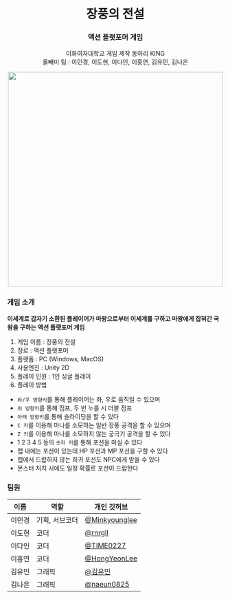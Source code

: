 <div align="center">
<h1>장풍의 전설</h1>
<h3>액션 플랫포머 게임</h3>
<p>이화여자대학교 게임 제작 동아리 KING<br>올빼미 팀 : 이민경, 이도현, 이다인, 이홍연, 김유민, 김나은</p>
<img src="https://github.com/user-attachments/assets/b3a86c1a-d585-4248-8d0e-713a22120dd0" width="500" height="auto">
</div>



### 게임 소개
**이세계로 갑자기 소환된 플레이어가 마왕으로부터 이세계를 구하고 마왕에게 잡혀간 국왕을 구하는 액션 플랫포머 게임**

1. 게임 이름 : 장풍의 전설
2. 장르 : 액션 플랫포머
3. 플랫폼 : PC (Windows, MacOS)
4. 사용엔진 : Unity 2D
5. 플레이 인원 : 1인 싱글 플레이
6. 플레이 방법
- `좌/우 방향키`를 통해 플레이어는 좌, 우로 움직일 수 있으며
- `위 방향키`를 통해 점프, 두 번 누를 시 더블 점프
- `아래 방향키`를 통해 슬라이딩을 할 수 있다
- `C 키`를 이용해 마나를 소모하는 일반 장풍 공격을 할 수 있으며
- `Z 키`를 이용해 마나를 소모하지 않는 궁극기 공격을 할 수 있다
- 1 2 3 4 5 등의 `숫자 키`를 통해 포션을 마실 수 있다
- 맵 내에는 포션이 있는데 HP 포션과 MP 포션을 구할 수 있다
- 맵에서 드랍하지 않는 희귀 포션도 NPC에게 받을 수 있다
- 몬스터 처치 시에도 일정 확률로 포션이 드랍한다
  


### 팀원
|이름|역할|개인 깃허브|
|------|---|---|
|이민경|기획, 서브코더|[@Minkyounglee](https://github.com/emilyminkyounglee)|
|이도현|코더|[@rnrgll](https://github.com/rnrgll)|
|이다인|코더|[@TIME0227](https://github.com/TIME0227)|
|이홍연|코더|[@HongYeonLee](https://github.com/HongYeonLee)|
|김유민|그래픽|[@김유민](https://github.com/rladbals4951)|
|김나은|그래픽|[@naeun0825](https://github.com/naeun0825)|
